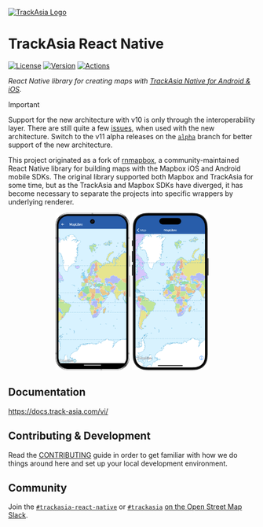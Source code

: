 [![TrackAsia Logo](https://track-asia.com/img/trackasia-logo-big.svg)](https://track-asia.com)

# TrackAsia React Native

[![License](https://img.shields.io/badge/License-MIT-blue.svg)](/LICENSE.md)
[![Version](https://img.shields.io/npm/v/@track-asia/trackasia-react-native)](https://www.npmjs.com/package/@track-asia/trackasia-react-native)
[![Actions](https://img.shields.io/github/actions/workflow/status/track-asia/trackasia-react-native/release.yml?label=Actions&branch=main)](https://github.com/track-asia/trackasia-react-native/actions/workflows/release.yml?query=branch:main)

_React Native library for creating maps
with [TrackAsia Native for Android & iOS](https://github.com/track-asia/trackasia-gl-native)._

> [!IMPORTANT]
> Support for the new architecture with v10 is only through the interoperability layer. There are still quite a few
> [issues](https://github.com/track-asia/trackasia-react-native/issues?q=is%3Aissue%20state%3Aopen%20type%3ABug%20label%3A%22Architecture%3A%20New%22),
> when used with the new architecture. Switch to the v11 alpha releases on the
> [`alpha`](https://github.com/track-asia/trackasia-react-native/tree/alpha) branch for better support of the new
> architecture.

This project originated as a fork of [rnmapbox](https://github.com/rnmapbox/maps), a community-maintained
React Native library for building maps with the Mapbox iOS and Android mobile SDKs. The original library
supported both Mapbox and TrackAsia for some time, but as the TrackAsia and Mapbox SDKs have
diverged, it has become necessary to separate the projects into specific wrappers by underlying renderer.

<p align="center">
    <img src="/docs/static/screenshots/index/device-android.png"
         alt="Indoor Building Map Android"
         height="320"
          />
    <img src="/docs/static/screenshots/index/device-ios.png"
         alt="Indoor Building Map iOS"
         height="320"
          />
</p>

## Documentation

https://docs.track-asia.com/vi/

## Contributing & Development

Read the [CONTRIBUTING](/CONTRIBUTING.md) guide in order to get familiar with how we do things around here and
set up your local development environment.

## Community

Join the [`#trackasia-react-native`](https://osmus.slack.com/archives/C065DB4T2UB) or [`#trackasia`](https://osmus.slack.com/archives/C01G3D28DAB) [on the Open Street Map Slack](https://slack.openstreetmap.us/).
